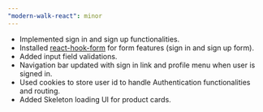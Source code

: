 ```yaml
---
"modern-walk-react": minor
---
```


- Implemented sign in and sign up functionalities.
- Installed [react-hook-form](https://react-hook-form.com) for form features (sign in and sign up form).
- Added input field validations.
- Navigation bar updated with sign in link and profile menu when user is signed in.
- Used cookies to store user id to handle Authentication functionalities and routing.
- Added Skeleton loading UI for product cards.

